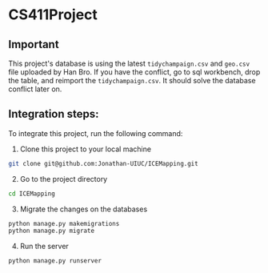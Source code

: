 # CS411Project

## Important
This project's database is using the latest ```tidychampaign.csv``` and ```geo.csv``` file uploaded by Han Bro.
If you have the conflict, go to sql workbench, drop the table, and reimport the ```tidychampaign.csv```. It should solve the database conflict later on.

## Integration steps:
To integrate this project, run the following command:

1. Clone this project to your local machine

```bash 
git clone git@github.com:Jonathan-UIUC/ICEMapping.git
```

2. Go to the project directory

```bash 
cd ICEMapping
```

3. Migrate the changes on the databases

```bash 
python manage.py makemigrations
python manage.py migrate
```

4. Run the server

```bash 
python manage.py runserver
```